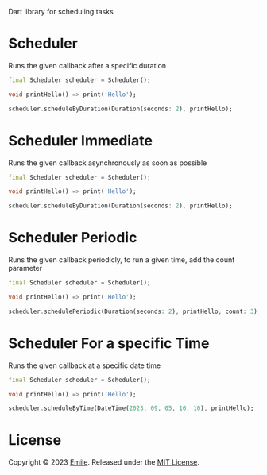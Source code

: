<!--
This README describes the package. If you publish this package to pub.dev,
this README's contents appear on the landing page for your package.

For information about how to write a good package README, see the guide for
[writing package pages](https://dart.dev/guides/libraries/writing-package-pages).

For general information about developing packages, see the Dart guide for
[creating packages](https://dart.dev/guides/libraries/create-library-packages)
and the Flutter guide for
[developing packages and plugins](https://flutter.dev/developing-packages).
-->

Dart library for scheduling tasks

# Scheduler

Runs the given callback after a specific duration

```dart
final Scheduler scheduler = Scheduler();

void printHello() => print('Hello');

scheduler.scheduleByDuration(Duration(seconds: 2), printHello);
```

# Scheduler Immediate

Runs the given callback asynchronously as soon as possible

```dart
final Scheduler scheduler = Scheduler();

void printHello() => print('Hello');

scheduler.scheduleByDuration(Duration(seconds: 2), printHello);
```

# Scheduler Periodic

Runs the given callback periodicly, to run a given time, add the count parameter

```dart
final Scheduler scheduler = Scheduler();

void printHello() => print('Hello');

scheduler.schedulePeriodic(Duration(seconds: 2), printHello, count: 3);
```

# Scheduler For a specific Time

Runs the given callback at a specific date time

```dart
final Scheduler scheduler = Scheduler();

void printHello() => print('Hello');

scheduler.scheduleByTime(DateTime(2023, 09, 05, 10, 10), printHello);
```

# License

Copyright © 2023 [Emile](https://github.com/solemil).
Released under the [MIT License](LICENSE).
